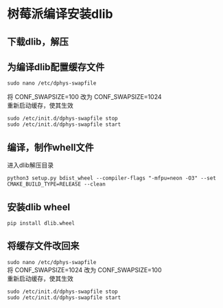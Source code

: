 # 树莓派编译安装dlib

## 下载dlib，解压


## 为编译dlib配置缓存文件  
```
sudo nano /etc/dphys-swapfile
```  
将 CONF_SWAPSIZE=100 改为 CONF_SWAPSIZE=1024  
重新启动缓存，使其生效
```
sudo /etc/init.d/dphys-swapfile stop
sudo /etc/init.d/dphys-swapfile start
```
## 编译，制作whell文件
进入dlib解压目录
```
python3 setup.py bdist_wheel --compiler-flags "-mfpu=neon -O3" --set CMAKE_BUILD_TYPE=RELEASE --clean
```
## 安装dlib wheel
```
pip install dlib.wheel
```

## 将缓存文件改回来
`sudo nano /etc/dphys-swapfile`  
将 CONF_SWAPSIZE=1024 改为 CONF_SWAPSIZE=100  
重新启动缓存，使其生效
```
sudo /etc/init.d/dphys-swapfile stop
sudo /etc/init.d/dphys-swapfile start
```

